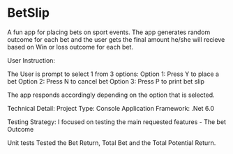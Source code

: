 # BetSlip 
A fun app for placing bets on sport events. The app generates random outcome for each bet and the user gets the final amount he/she will recieve based on Win or loss outcome for each bet.

User Instruction:

The User is prompt to select 1 from 3 options:
Option 1: Press Y to place a bet
Option 2: Press N to cancel bet
Option 3: Press P to print bet slip

The app responds accordingly depending on the option that is selected.

Technical Detail:
Project Type: Console Application
Framework: .Net 6.0

Testing Strategy:
I focused on testing the main requested features - The bet Outcome

Unit tests
Tested the Bet Return, Total Bet and the Total Potential Return. 
